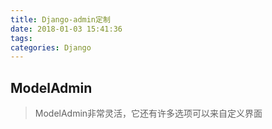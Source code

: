 ```yaml
---
title: Django-admin定制
date: 2018-01-03 15:41:36
tags:
categories: Django
---
```


## ModelAdmin

> ModelAdmin非常灵活，它还有许多选项可以来自定义界面